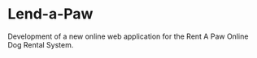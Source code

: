 # Lend-a-Paw
Development of a new online web application for the Rent A Paw Online Dog Rental System.
